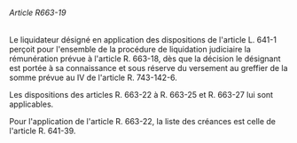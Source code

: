 ###### Article R663-19

Le liquidateur désigné en application des dispositions de l'article L. 641-1 perçoit pour l'ensemble de la procédure de liquidation judiciaire la rémunération prévue à l'article R. 663-18, dès que la décision le désignant est portée à sa connaissance et sous réserve du versement au greffier de la somme prévue au IV de l'article R. 743-142-6.

Les dispositions des articles R. 663-22 à R. 663-25 et R. 663-27 lui sont applicables.

Pour l'application de l'article R. 663-22, la liste des créances est celle de l'article R. 641-39.

